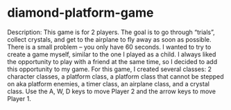 # diamond-platform-game
Description:
This game is for 2 players. The goal is to go through “trials”, collect crystals, and get to the airplane to fly away as soon as possible. There is a small problem – you only have 60 seconds.
I wanted to try to create a game myself, similar to the one I played as a child. I always liked the opportunity to play with a friend at the same time, so I decided to add this opportunity to my game.
For this game, I created several classes: 2 character classes, a platform class, a platform class that cannot be stepped on aka platform enemies, a timer class, an airplane class, and a crystal class. Use the A, W, D keys to move Player 2 and the arrow keys to move Player 1.
